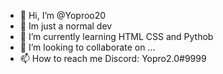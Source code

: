 - 👋 Hi, I’m @Yoproo20
- 👀 Im just a normal dev
- 🌱 I’m currently learning HTML CSS and Pythob
- 💞️ I’m looking to collaborate on ...
- 📫 How to reach me Discord: Yopro2.0#9999

<!---
Yoproo20/Yoproo20 is a ✨ special ✨ repository because its `README.md` (this file) appears on your GitHub profile.
You can click the Preview link to take a look at your changes.
--->
